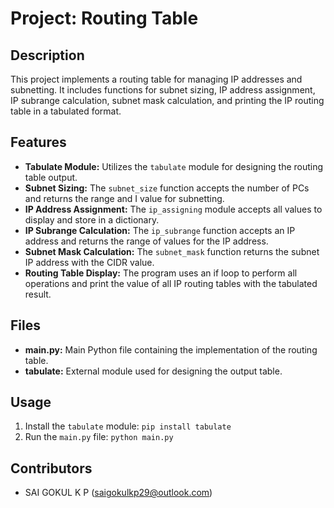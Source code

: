 # Project: Routing Table

## Description
This project implements a routing table for managing IP addresses and subnetting. It includes functions for subnet sizing, IP address assignment, IP subrange calculation, subnet mask calculation, and printing the IP routing table in a tabulated format.

## Features
- **Tabulate Module:** Utilizes the `tabulate` module for designing the routing table output.
- **Subnet Sizing:** The `subnet_size` function accepts the number of PCs and returns the range and I value for subnetting.
- **IP Address Assignment:** The `ip_assigning` module accepts all values to display and store in a dictionary.
- **IP Subrange Calculation:** The `ip_subrange` function accepts an IP address and returns the range of values for the IP address.
- **Subnet Mask Calculation:** The `subnet_mask` function returns the subnet IP address with the CIDR value.
- **Routing Table Display:** The program uses an if loop to perform all operations and print the value of all IP routing tables with the tabulated result.

## Files
- **main.py:** Main Python file containing the implementation of the routing table.
- **tabulate:** External module used for designing the output table.

## Usage
1. Install the `tabulate` module: `pip install tabulate`
2. Run the `main.py` file: `python main.py`

## Contributors
- SAI GOKUL K P (saigokulkp29@outlook.com)

